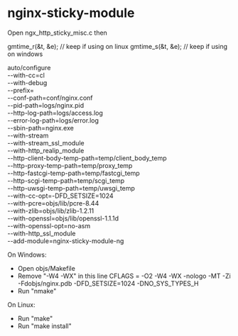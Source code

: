 # nginx-sticky-module

Open ngx_http_sticky_misc.c then 

gmtime_r(&t, &e); // keep if using on linux
gmtime_s(&t, &e);   // keep if using on windows


auto/configure \
--with-cc=cl \
--with-debug \
--prefix= \
--conf-path=conf/nginx.conf \
--pid-path=logs/nginx.pid \
--http-log-path=logs/access.log \
--error-log-path=logs/error.log \
--sbin-path=nginx.exe \
--with-stream \
--with-stream_ssl_module \
--with-http_realip_module \
--http-client-body-temp-path=temp/client_body_temp \
--http-proxy-temp-path=temp/proxy_temp \
--http-fastcgi-temp-path=temp/fastcgi_temp \
--http-scgi-temp-path=temp/scgi_temp \
--http-uwsgi-temp-path=temp/uwsgi_temp \
--with-cc-opt=-DFD_SETSIZE=1024 \
--with-pcre=objs/lib/pcre-8.44 \
--with-zlib=objs/lib/zlib-1.2.11 \
--with-openssl=objs/lib/openssl-1.1.1d \
--with-openssl-opt=no-asm \
--with-http_ssl_module \
--add-module=nginx-sticky-module-ng

On Windows: 
- Open objs/Makefile
- Remove "-W4 -WX" in this line CFLAGS =  -O2  -W4 -WX -nologo -MT -Zi -Fdobjs/nginx.pdb -DFD_SETSIZE=1024 -DNO_SYS_TYPES_H
- Run "nmake"

On Linux:
- Run "make"
- Run "make install"
